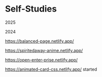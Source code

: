 # Self-Studies
2025

2024


https://balanced-page.netlify.app/

https://spiritedaway-anime.netlify.app/

https://open-enter-prise.netlify.app/

https://animated-card-css.netlify.app/
started